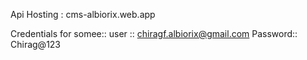 Api Hosting : cms-albiorix.web.app

Credentials for somee::
user :: chiragf.albiorix@gmail.com
Password:: Chirag@123
